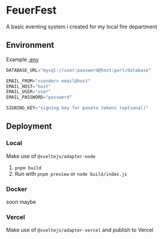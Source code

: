 # FeuerFest
A basic eventing system i created for my local fire department

## Environment
Example [.env](/.env.example)
```js
DATABASE_URL="mysql://user:password@host:port/database"

EMAIL_FROM="<sender> email@host"
EMAIL_HOST="host"
EMAIL_USER="user"
EMAIL_PASSWORD="password"

SIGNING_KEY="signing key for paseto tokens (optional)"
```

## Deployment
### Local
Make use of `@sveltejs/adapter-node`
1. `pnpm build`
2. Run with `pnpm preview` or `node build/index.js`

### Docker
soon maybe

### Vercel
Make use of `@sveltejs/adapter-vercel` and publish to Vercel
